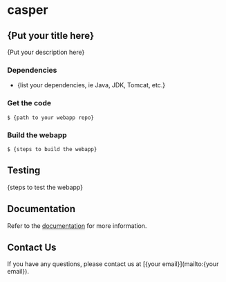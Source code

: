 # casper

## {Put your title here}

{Put your description here}

### Dependencies

- {list your dependencies, ie Java, JDK, Tomcat, etc.}

### Get the code

    $ {path to your webapp repo}

### Build the webapp

    $ {steps to build the webapp}

## Testing

{steps to test the webapp}

## Documentation

Refer to the [documentation](docs/README.md) for more information.

## Contact Us

If you have any questions, please contact us at [{your email}](mailto:{your email}).